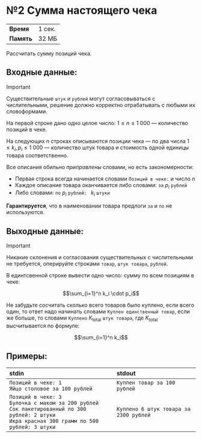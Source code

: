 # №2 Сумма настоящего чека

|            |        |
| ---------- | ------ |
| **Время**  | 1 сек. |
| **Память** | 32 МБ  |

Рассчитать сумму позиций чека.

## Входные данные:

> [!IMPORTANT]
>
> Существительные `штук` и `рублей` могут согласовываться с числительными, решение должно корректно отрабатывать с любыми их словоформами.

На первой строке дано одно целое число: $1 \le n \le 1~000$ — количество позиций в чеке.

На следующих $n$ строках описываются позиции чека — по два числа $1 \le k_i, p_i \le 1~000$ — количество штук товара и стоимость одной единицы товара соответственно.

Все описания обильно *приправлены* словами, но есть закономерности:

- Первая строка всегда начинается словами `Позиций в чеке:` и число $n$
- Каждое описание товара оканчивается либо словами: `за` $p_i$ `рублей`
- Либо словами: `по` $p_i$ `рублей: ` $k_i$ `штуки`

**Гарантируется**, что в наименовании товара предлоги `за` и `по` не используются.

## Выходные данные:

> [!IMPORTANT]
>
> Никакие склонения и согласования существительных с числительными не требуется, оперируйте строками `товар`, `штук товара`, `рублей`.

В единтсвенной строке вывести одно число: сумму по всем позициям в чеке:
```math
\sum_{i=1}^n k_i \cdot p_i
```

Не забудьте сосчитать сколько всего товаров было куплено, если всего один, то ответ надо начинать словами `Куплен единственный товар`, если же больше, то словами `Куплено` $K_\mathsf{total}$ `штук товара`, где $K_\mathsf{total}$ высчитывается по формуле:

```math
\sum_{i=1}^n k_i
```



## Примеры:

| stdin                                                        | stdout                                 |
| :----------------------------------------------------------- | :------------------------------------- |
| `Позиций в чеке: 1`<br />`Яйцо столовое за 100 рублей`       | `Куплен товар за 100 рублей`           |
| `Позиций в чеке: 3`<br />`Булочка с маком за 200 рублей`<br />`Сок пакетированный по 300 рублей: 2 штуки`<br />`Икра красная 300 грамм по 500 рублей: 3 штуки` | `Куплено 6 штук товара за 2300 рублей` |
